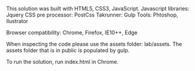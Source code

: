This solution was built with HTML5, CSS3, JavaScript.
Javascript libraries: Jquery
CSS pre processor: PostCss
Takrunner: Gulp
Tools: Phtoshop, Ilustrator

Browser compatibility: Chrome, Firefox, IE10++, Edge

When inspecting the code please use the assets folder: lab/assets.
The assets folder that is in public is populated by gulp.

To run the solution, run index.html in Chrome.